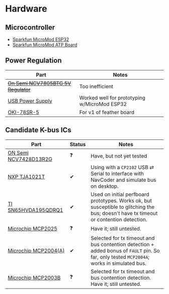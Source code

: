 # Hardware

## Microcontroller
* [Sparkfun MicroMod ESP32](https://www.sparkfun.com/products/16781)
* [Sparkfun MicroMod ATP Board](https://www.sparkfun.com/products/16885)

## Power Regulation
| Part | Notes |
| --- | --- |
| ~~[On Semi NCV7805BTG 5V Regulator](https://www.digikey.com/en/products/detail/on-semiconductor/921437)~~ | Too inefficient
| [USB Power Supply](https://www.amazon.com/gp/product/B07KWRH61D) | Worked well for prototyping w/MicroMod ESP32
| [OKI-78SR-5](https://www.digikey.com/en/products/detail/OKI-78SR-5-1-5-W36H-C/3438675) | For v1 of feather board

## Candidate K-bus ICs
| Part | Status | Notes |
| --- | --- | --- |
| [ON Semi NCV7428D13R2G](https://www.digikey.com/en/products/detail/on-semiconductor/5022588) | ❓ | Have, but not yet tested
| [NXP TJA1021T](https://www.digikey.com/en/products/detail/nxp-usa-inc/2034448) | ✔ | Using with a `CP2102` USB ⇄ Serial to interface with NavCoder and simulate bus on desktop.
| [TI SN65HVDA195QDRQ1](https://www.digikey.com/en/products/detail/texas-instruments/2094636) | ✔ | Used on initial perfboard prototypes. Works ok, but susceptible to glitching the bus; doesn't have tx timeout or contention detection.
| [Microchip MCP2025](https://www.digikey.com/en/products/detail/microchip-technology/3543134) | ❓ | Have it; still untested.
| [Microchip MCP2004(A)](https://www.digikey.com/en/products/detail/MCP2004AT-E-SN/2803651) | ✔ | Selected for tx timeout and bus contention detection + added bonus of `FAULT` pin. So far, only tested `MCP2004A`; works in simulated bus.
| [Microchip MCP2003B](https://www.digikey.com/en/products/detail/this-gets-ignored-🤷🏽‍♂️/5810590) | ❓ | Selected for tx timeout and bus contention detection. Have it; still untested.

<!--stackedit_data:
eyJoaXN0b3J5IjpbMjEyMzgwNjgxMywtMTc0MzUyOTAyM119
-->